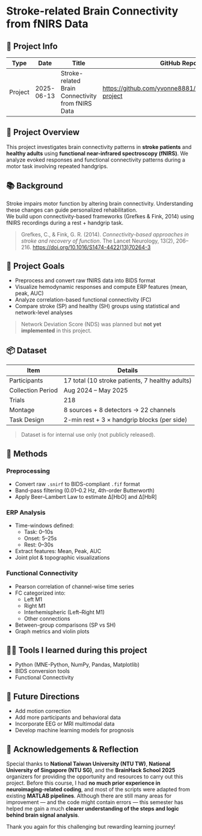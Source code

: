 # Stroke-related Brain Connectivity from fNIRS Data

## 📅 Project Info

| Type    | Date       | Title                                     | GitHub Repo | Tags                                |
|---------|------------|--------------------------------------------|-------------|-------------------------------------|
| Project | 2025-06-13 | Stroke-related Brain Connectivity from fNIRS Data | https://github.com/yvonne8881/Yvonne_BHS_2025-project | `fNIRS` `stroke` `connectivity` `brainhack` |


## 🧠 Project Overview

This project investigates brain connectivity patterns in **stroke patients** and **healthy adults** using **functional near-infrared spectroscopy (fNIRS)**. We analyze evoked responses and functional connectivity patterns during a motor task involving repeated handgrips.

## 📚 Background

Stroke impairs motor function by altering brain connectivity. Understanding these changes can guide personalized rehabilitation.  
We build upon connectivity-based frameworks (Grefkes & Fink, 2014) using fNIRS recordings during a rest + handgrip task.

> Grefkes, C., & Fink, G. R. (2014). *Connectivity-based approaches in stroke and recovery of function*. The Lancet Neurology, 13(2), 206–216. https://doi.org/10.1016/S1474-4422(13)70264-3

## 🎯 Project Goals

- Preprocess and convert raw fNIRS data into BIDS format  
- Visualize hemodynamic responses and compute ERP features (mean, peak, AUC)  
- Analyze correlation-based functional connectivity (FC)  
- Compare stroke (SP) and healthy (SH) groups using statistical and network-level analyses  

> Network Deviation Score (NDS) was planned but **not yet implemented** in this project.

## 📦 Dataset

| Item              | Details                                |
|-------------------|----------------------------------------|
| Participants      | 17 total (10 stroke patients, 7 healthy adults) |
| Collection Period | Aug 2024 – May 2025                    |
| Trials            | 218                                    |
| Montage           | 8 sources + 8 detectors → 22 channels  |
| Task Design       | 2-min rest + 3 × handgrip blocks (per side) |

> Dataset is for internal use only (not publicly released).

## 🧪 Methods

### Preprocessing

- Convert raw `.snirf` to BIDS-compliant `.fif` format  
- Band-pass filtering (0.01–0.2 Hz, 4th-order Butterworth)  
- Apply Beer–Lambert Law to estimate Δ[HbO] and Δ[HbR]

### ERP Analysis

- Time-windows defined:  
  - Task: 0–10s  
  - Onset: 5–25s  
  - Rest: 0–30s  
- Extract features: Mean, Peak, AUC  
- Joint plot & topographic visualizations

### Functional Connectivity

- Pearson correlation of channel-wise time series  
- FC categorized into:
  - Left M1
  - Right M1
  - Interhemispheric (Left–Right M1)
  - Other connections
- Between-group comparisons (SP vs SH)
- Graph metrics and violin plots

## 👩‍💻 Tools I learned during this project

- Python (MNE-Python, NumPy, Pandas, Matplotlib)  
- BIDS conversion tools
- Functional Connectivity

## 🔮 Future Directions

- Add motion correction  
- Add more participants and behavioral data  
- Incorporate EEG or MRI multimodal data  
- Develop machine learning models for prognosis

## 🙌 Acknowledgements & Reflection

Special thanks to **National Taiwan University (NTU TW)**, **National University of Singapore (NTU SG)**, and the **BrainHack School 2025** organizers for providing the opportunity and resources to carry out this project. Before this course, I had **no much prior experience in neuroimaging-related coding**, and most of the scripts were adapted from existing **MATLAB pipelines**. Although there are still many areas for improvement — and the code might contain errors — this semester has helped me gain a much **clearer understanding of the steps and logic behind brain signal analysis**.

Thank you again for this challenging but rewarding learning journey!


